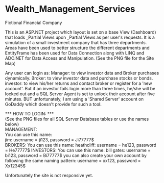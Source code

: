 # Wealth_Management_Services
Fictional Financial Company

This is an ASP.NET project which layout is set on a base View (Dashboard) that loads _Partial Views upon _Partial Views as per user's requests.
It is a simulation of a small investment company that has three departments. Areas have been used to better structure the different departments and EntityFrame has been used for Data Connection along with LINQ and ADO.NET for Data Access and Manipulation. (See the PNG file for the Site Map)

Any user can login as:
Manager: to view investor data and Broker purchases dynamically.
Broker: to view investor data and purchase stocks or bonds.
investor: to view his/her returns and contact broker or register for a 'new account'. But if an investor fails login more than three times, he/she will be locked out and a SQL Server Agent is set to unlock their account after five minutes. BUT unfortunately, I am using a 'Shared Server' account on GoDaddy which doesn't provide for such a tool.

*** HOW TO LOGIN: *** <br/>
(See the PNG files for all SQL Server Database tables or use the names below) <br/>
MANAGEMENT: <br/>
You can use this name: <br/>
jim: username = ji123, password = Ji77777$ <br/>
BROKERS:
You can use this name:
heathcliff: username = he123, password = He77777$
INVESTORS:
You can use this name:
bill gates: username = bi123, password = Bi77777$
you can also create your own account by following the same naming pattern:
username = xx123, password = Xx12345$

Unfortunately the site is not responsive yet.
